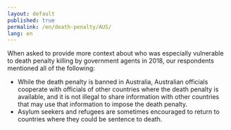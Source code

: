 ```yaml
---
layout: default
published: true
permalink: /en/death-penalty/AUS/
lang: en
---
```


When asked to provide more context about who was especially vulnerable to death penalty killing by government agents in 2018, our respondents mentioned all of the following:
-	While the death penalty is banned in Australia, Australian officials cooperate with officials of other countries where the death penalty is available, and it is not illegal to share information with other countries that may use that information to impose the death penalty.
-	Asylum seekers and refugees are sometimes encouraged to return to countries where they could be sentence to death.


